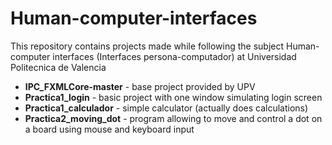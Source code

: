 ﻿# Human-computer-interfaces

This repository contains projects made while following the subject Human-computer interfaces (Interfaces persona-computador) at Universidad Politecnica de Valencia

- **IPC_FXMLCore-master** - base project provided by UPV
- **Practica1_login** - basic project with one window simulating login screen
- **Practica1_calculador** - simple calculator (actually does calculations)
- **Practica2_moving_dot** - program allowing to move and control a dot on a board using mouse and keyboard input 
